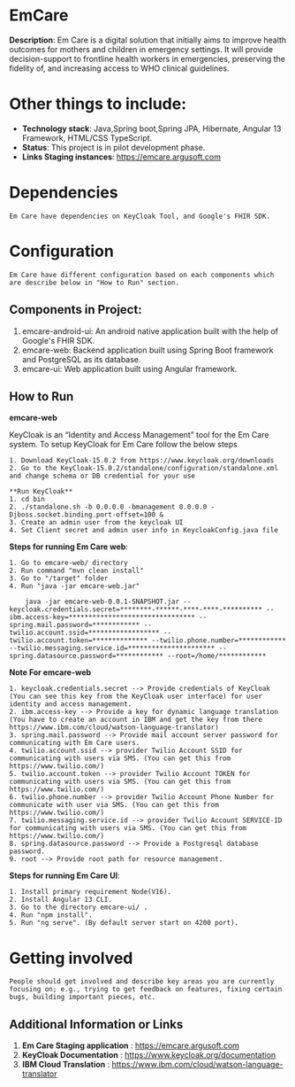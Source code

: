 # EmCare

 **Description**: Em Care is a digital solution that initially aims to improve health outcomes for mothers and children in emergency settings. It will provide decision-support to frontline health workers in emergencies, preserving the fidelity of, and increasing access to WHO clinical guidelines.

 # Other things to include:

   - **Technology stack**: Java,Spring boot,Spring JPA, Hibernate, Angular 13 Framework, HTML/CSS TypeScript.
   - **Status**: This project is in pilot development phase.
   - **Links Staging instances**: https://emcare.argusoft.com

# Dependencies

    Em Care have dependencies on KeyCloak Tool, and Google's FHIR SDK.
# Configuration

    Em Care have different configuration based on each components which are describe below in "How to Run" section. 

## Components in Project:

1. emcare-android-ui: An android native application built with the help of Google's FHIR SDK.
2. emcare-web: Backend application built using Spring Boot framework and PostgreSQL as its database.
3. emcare-ui: Web application built using Angular framework.
 
## How to Run

**emcare-web**

KeyCloak is an “Identity and Access Management” tool for the Em Care system.
To setup KeyCloak for Em Care follow the below steps

    1. Download KeyCloak-15.0.2 from https://www.keycloak.org/downloads
    2. Go to the KeyCloak-15.0.2/standalone/configuration/standalone.xml and change schema or DB credential for your use

    **Run KeyCloak**
    1. cd bin 
    2. ./standalone.sh -b 0.0.0.0 -bmanagement 0.0.0.0 -Djboss.socket.binding.port-offset=100 &
    3. Create an admin user from the keycloak UI
    4. Set Client secret and admin user info in KeycloakConfig.java file

**Steps for running Em Care web**:

    1. Go to emcare-web/ directory
    2. Run command "mvn clean install"
    3. Go to "/target" folder
    4. Run "java -jar emcare-web.jar"

        java -jar emcare-web-0.0.1-SNAPSHOT.jar --keycloak.credentials.secret=********-******-****-****-********** --ibm.access-key=******************************** --spring.mail.password=************ --twilio.account.ssid=****************** --twilio.account.token=************** --twilio.phone.number=************ --twilio.messaging.service.id=********************** --spring.datasource.password=************ --root=/home/************

**Note For emcare-web**

    1. keycloak.credentials.secret --> Provide credentials of KeyCloak (You can see this key from the KeyCloak user interface) for user identity and access management.
    2. ibm.access-key --> Provide a key for dynamic language translation (You have to create an account in IBM and get the key from there https://www.ibm.com/cloud/watson-language-translator)
    3. spring.mail.password --> Provide mail account server password for communicating with Em Care users.
    4. twilio.account.ssid --> provider Twilio Account SSID for communicating with users via SMS. (You can get this from https://www.twilio.com/)
    5. twilio.account.token --> provider Twilio Account TOKEN for communicating with users via SMS. (You can get this from https://www.twilio.com/)
    6. twilio.phone.number --> provider Twilio Account Phone Number for communicate with user via SMS. (You can get this from https://www.twilio.com/)
    7. twilio.messaging.service.id --> provider Twilio Account SERVICE-ID for communicating with users via SMS. (You can get this from https://www.twilio.com/)
    8. spring.datasource.password --> Provide a Postgresql database password.
    9. root --> Provide root path for resource management.


**Steps for running Em Care UI**: 

    1. Install primary requirement Node(V16).
    2. Install Angular 13 CLI.
    3. Go to the directory emcare-ui/ .
    4. Run "npm install".
    5. Run "ng serve". (By default server start on 4200 port).

# Getting involved
    People should get involved and describe key areas you are currently focusing on; e.g., trying to get feedback on features, fixing certain bugs, building important pieces, etc.

## Additional Information or Links
1. **Em Care Staging application** : https://emcare.argusoft.com
2. **KeyCloak Documentation** : https://www.keycloak.org/documentation
3. **IBM Cloud Translation** : https://www.ibm.com/cloud/watson-language-translator

